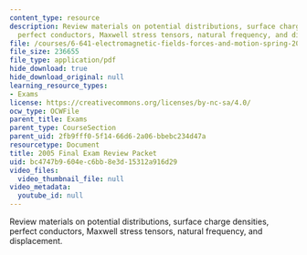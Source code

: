 ```yaml
---
content_type: resource
description: Review materials on potential distributions, surface charge densities,
  perfect conductors, Maxwell stress tensors, natural frequency, and displacement.
file: /courses/6-641-electromagnetic-fields-forces-and-motion-spring-2005/bc4747b9604ec6bb8e3d15312a916d29_finalsoln_s04.pdf
file_size: 236655
file_type: application/pdf
hide_download: true
hide_download_original: null
learning_resource_types:
- Exams
license: https://creativecommons.org/licenses/by-nc-sa/4.0/
ocw_type: OCWFile
parent_title: Exams
parent_type: CourseSection
parent_uid: 2fb9fff0-5f14-66d6-2a06-bbebc234d47a
resourcetype: Document
title: 2005 Final Exam Review Packet
uid: bc4747b9-604e-c6bb-8e3d-15312a916d29
video_files:
  video_thumbnail_file: null
video_metadata:
  youtube_id: null
---
```

Review materials on potential distributions, surface charge densities, perfect conductors, Maxwell stress tensors, natural frequency, and displacement.